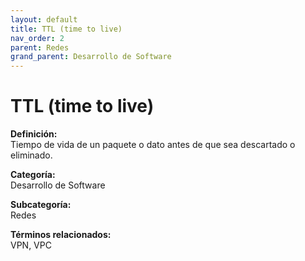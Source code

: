 ```yaml
---
layout: default
title: TTL (time to live)
nav_order: 2
parent: Redes
grand_parent: Desarrollo de Software
---
```


# TTL (time to live)

**Definición:**  
Tiempo de vida de un paquete o dato antes de que sea descartado o eliminado.

**Categoría:**  
Desarrollo de Software  

**Subcategoría:**  
Redes

**Términos relacionados:**  
VPN, VPC
